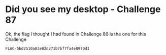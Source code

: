 # Did you see my desktop - Challenge 87

Ok, the flag I thought I had found in Challenge 86 is the one for this Challenge

`FLAG-5bd2510a83e82d271b7bf7fa4e0970d1`
